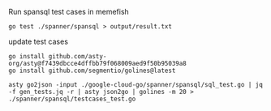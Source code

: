 Run spansql test cases in memefish

```
go test ./spanner/spansql > output/result.txt
```

update test cases
```
go install github.com/asty-org/asty@f7439dbcce4dffbb79f068009aed9f50b95039a8
go install github.com/segmentio/golines@latest

asty go2json -input ./google-cloud-go/spanner/spansql/sql_test.go | jq -f gen_tests.jq -r | asty json2go | golines -m 20 > ./spanner/spansql/testcases_test.go
```